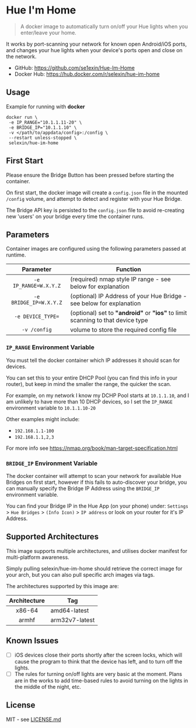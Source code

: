 # Hue I'm Home

> A docker image to automatically turn on/off your Hue lights when you enter/leave your home.

It works by port-scanning your network for known open Android/iOS ports,
and changes your hue lights when your device's ports open and close on the network.

 - GitHub: https://github.com/se1exin/Hue-Im-Home
 - Docker Hub: https://hub.docker.com/r/selexin/hue-im-home

## Usage

Example for running with **docker**

```
docker run \
 -e IP_RANGE="10.1.1.11-20" \
 -e BRIDGE_IP="10.1.1.10" \
 -v </path/to/appdata/config>:/config \
 --restart unless-stopped \
 selexin/hue-im-home
```

## First Start

Please ensure the Bridge Button has been pressed before starting the container.

On first start, the docker image will create a `config.json` file in the mounted `/config` volume,
and attempt to detect and register with your Hue Bridge.

The Bridge API key is persisted to the `config.json` file to avoid re-creating new 'users' on
your bridge every time the container runs.

## Parameters

Container images are configured using the following parameters passed at runtime.

| Parameter | Function |
| :----: | --- |
| `-e IP_RANGE=W.X.Y.Z` | (required) nmap style IP range - see below for explanation  |
| `-e BRIDGE_IP=W.X.Y.Z` | (optional) IP Address of your Hue Bridge - see below for explanation |
| `-e DEVICE_TYPE=` | (optional) set to **"android"** or **"ios"** to limit scanning to that device type |
| `-v /config` | volume to store the required config file |

### `IP_RANGE` Environment Variable
You must tell the docker container which IP addresses it should scan for devices.

You can set this to your entire DHCP Pool (you can find this info in your router),
but keep in mind the smaller the range, the quicker the scan.

For example, on my network I know my DCHP Pool starts at `10.1.1.10`, and I am unlikely to have more
than 10 DHCP devices, so I set the `IP_RANGE` environment variable to `10.1.1.10-20` 

Other examples might include:
 - `192.168.1.1-100`
 - `192.168.1.1,2,3`
 
 For more info see https://nmap.org/book/man-target-specification.html
 
### `BRIDGE_IP` Environment Variable
The docker container will attempt to scan your network for available Hue Bridges on first start,
however if this fails to auto-discover your bridge, you can manually specify the Bridge IP Address using
the `BRIDGE_IP` environment variable.

You can find your Bridge IP in the Hue App (on your phone) under:
`Settings` > `Hue Bridges` > `(Info Icon)` > `IP address`
or look on your router for it's IP Address.
 

## Supported Architectures

This image supports multiple architectures, and utilises docker manifest for multi-platform awareness.

Simply pulling selexin/hue-im-home should retrieve the correct image for your arch, but you can also pull specific arch images via tags. 

The architectures supported by this image are:

| Architecture | Tag |
| :----: | --- |
| x86-64 | amd64-latest |
| armhf | arm32v7-latest |


## Known Issues
 - [ ] iOS devices close their ports shortly after the screen locks,
which will cause the program to think that the device has left, and to turn off the lights.
 - [ ] The rules for turning on/off lights are very basic at the moment. Plans are in the works to add time-based rules to avoid turning on the lights in the middle of the night, etc.

## License

MIT - see [LICENSE.md](LICENSE.md)